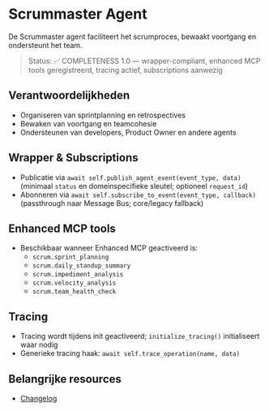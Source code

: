 # Scrummaster Agent

De Scrummaster agent faciliteert het scrumproces, bewaakt voortgang en ondersteunt het team.

> Status: ✅ COMPLETENESS 1.0 — wrapper-compliant, enhanced MCP tools geregistreerd, tracing actief, subscriptions aanwezig

## Verantwoordelijkheden
- Organiseren van sprintplanning en retrospectives
- Bewaken van voortgang en teamcohesie
- Ondersteunen van developers, Product Owner en andere agents

## Wrapper & Subscriptions
- Publicatie via `await self.publish_agent_event(event_type, data)` (minimaal `status` en domeinspecifieke sleutel; optioneel `request_id`)
- Abonneren via `await self.subscribe_to_event(event_type, callback)` (passthrough naar Message Bus; core/legacy fallback)

## Enhanced MCP tools
- Beschikbaar wanneer Enhanced MCP geactiveerd is:
  - `scrum.sprint_planning`
  - `scrum.daily_standup_summary`
  - `scrum.impediment_analysis`
  - `scrum.velocity_analysis`
  - `scrum.team_health_check`

## Tracing
- Tracing wordt tijdens init geactiveerd; `initialize_tracing()` initialiseert waar nodig
- Generieke tracing haak: `await self.trace_operation(name, data)`

## Belangrijke resources
- [Changelog](changelog.md)
